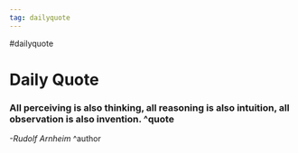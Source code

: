 ```yaml
---
tag: dailyquote
---
```


#dailyquote

# Daily Quote

### All perceiving is also thinking, all reasoning is also intuition, all observation is also invention. ^quote
*-Rudolf Arnheim* ^author
